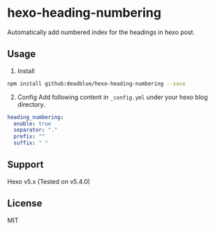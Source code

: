 # hexo-heading-numbering

Automatically add numbered index for the headings in hexo post.

## Usage

1. Install

```bash
npm install github:deadblue/hexo-heading-numbering --save
```

2. Config Add following content in `_config.yml` under your hexo blog directory.

```yaml
heading_numbering:
  enable: true
  separator: "."
  prefix: ""
  suffix: " "
```

## Support

Hexo v5.x (Tested on v5.4.0)

## License

MIT
